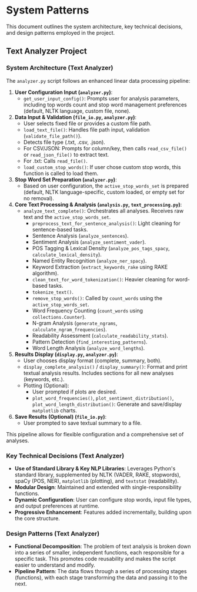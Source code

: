 # System Patterns

This document outlines the system architecture, key technical decisions, and design patterns employed in the project.

## Text Analyzer Project

### System Architecture (Text Analyzer)

The `analyzer.py` script follows an enhanced linear data processing pipeline:

1.  **User Configuration Input (`analyzer.py`)**:
    *   `get_user_input_config()`: Prompts user for analysis parameters, including top words count and stop word management preferences (default, NLTK language, custom file, none).
2.  **Data Input & Validation (`file_io.py`, `analyzer.py`)**:
    *   User selects fixed file or provides a custom file path.
    *   `load_text_file()`: Handles file path input, validation (`validate_file_path()`).
    *   Detects file type (.txt, .csv, .json).
    *   For CSV/JSON: Prompts for column/key, then calls `read_csv_file()` or `read_json_file()` to extract text.
    *   For .txt: Calls `read_file()`.
    *   `load_custom_stop_words()`: If user chose custom stop words, this function is called to load them.
3.  **Stop Word Set Preparation (`analyzer.py`)**:
    *   Based on user configuration, the `active_stop_words_set` is prepared (default, NLTK language-specific, custom loaded, or empty set for no removal).
4.  **Core Text Processing & Analysis (`analysis.py`, `text_processing.py`)**:
    *   `analyze_text_complete()`: Orchestrates all analyses. Receives raw text and the `active_stop_words_set`.
        *   `preprocess_text_for_sentence_analysis()`: Light cleaning for sentence-based tasks.
        *   Sentence Analysis (`analyze_sentences`).
        *   Sentiment Analysis (`analyze_sentiment_vader`).
        *   POS Tagging & Lexical Density (`analyze_pos_tags_spacy`, `calculate_lexical_density`).
        *   Named Entity Recognition (`analyze_ner_spacy`).
        *   Keyword Extraction (`extract_keywords_rake` using RAKE algorithm).
        *   `clean_text_for_word_tokenization()`: Heavier cleaning for word-based tasks.
        *   `tokenize_text()`.
        *   `remove_stop_words()`: Called by `count_words` using the `active_stop_words_set`.
        *   Word Frequency Counting (`count_words` using `collections.Counter`).
        *   N-gram Analysis (`generate_ngrams`, `calculate_ngram_frequencies`).
        *   Readability Assessment (`calculate_readability_stats`).
        *   Pattern Detection (`find_interesting_patterns`).
        *   Word Length Analysis (`analyze_word_lengths`).
5.  **Results Display (`display.py`, `analyzer.py`)**:
    *   User chooses display format (complete, summary, both).
    *   `display_complete_analysis()` / `display_summary()`: Format and print textual analysis results. Includes sections for all new analyses (keywords, etc.).
    *   Plotting (Optional):
        *   User prompted if plots are desired.
        *   `plot_word_frequencies()`, `plot_sentiment_distribution()`, `plot_word_length_distribution()`: Generate and save/display `matplotlib` charts.
6.  **Save Results (Optional) (`file_io.py`)**:
    *   User prompted to save textual summary to a file.

This pipeline allows for flexible configuration and a comprehensive set of analyses.

### Key Technical Decisions (Text Analyzer)

* **Use of Standard Library & Key NLP Libraries**: Leverages Python's standard library, supplemented by NLTK (VADER, RAKE, stopwords), spaCy (POS, NER), `matplotlib` (plotting), and `textstat` (readability).
* **Modular Design**: Maintained and extended with single-responsibility functions.
* **Dynamic Configuration**: User can configure stop words, input file types, and output preferences at runtime.
* **Progressive Enhancement**: Features added incrementally, building upon the core structure.

### Design Patterns (Text Analyzer)

* **Functional Decomposition**: The problem of text analysis is broken down into a series of smaller, independent functions, each responsible for a specific task. This promotes code reusability and makes the script easier to understand and modify.
* **Pipeline Pattern**: The data flows through a series of processing stages (functions), with each stage transforming the data and passing it to the next.
